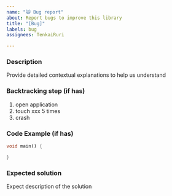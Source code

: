 ```yaml
---
name: "🙀 Bug report"
about: Report bugs to improve this library
title: "[Bug]"
labels: bug
assignees: TenkaiRuri

---
```


### Description
Provide detailed contextual explanations to help us understand

### Backtracking step (if has)
  1. open application
  2. touch xxx 5 times
  3. crash

### Code Example (if has)
```dart
void main() {

}
```

### Expected solution
Expect description of the solution
